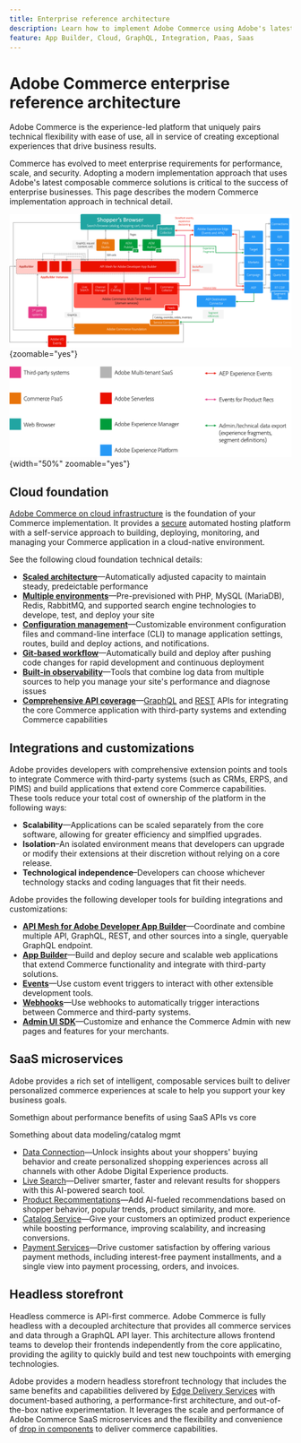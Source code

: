 ```yaml
---
title: Enterprise reference architecture
description: Learn how to implement Adobe Commerce using Adobe's latest compasable commerce technology.
feature: App Builder, Cloud, GraphQL, Integration, Paas, Saas
---
```


# Adobe Commerce enterprise reference architecture

Adobe Commerce is the experience-led platform that uniquely pairs technical flexibility with ease of use, all in service of creating exceptional experiences that drive business results.

Commerce has evolved to meet enterprise requirements for performance, scale, and security. Adopting a modern implementation approach that uses Adobe's latest composable commerce solutions is critical to the success of enterprise businesses. This page describes the modern Commerce implementation approach in technical detail.

![Architectural diagram showing how Adobe Commerce connects to Experience Cloud solutions](../../assets/playbooks/commerce-architecture.png){zoomable="yes"}

![Legend for architectural diagram](../../assets/playbooks/commerce-architecture-legend.png){width="50%" zoomable="yes"}

## Cloud foundation

[Adobe Commerce on cloud infrastructure](https://experienceleague.adobe.com/en/docs/commerce-cloud-service/user-guide/overview) is the foundation of your Commerce implementation. It provides a [secure](../../security-and-compliance/shared-responsibility.md) automated hosting platform with a self-service approach to building, deploying, monitoring, and managing your Commerce application in a cloud-native environment.

See the following cloud foundation technical details:

- [**Scaled architecture**](https://experienceleague.adobe.com/en/docs/commerce-cloud-service/user-guide/architecture/scaled-architecture)—Automatically adjusted capacity to maintain steady, predeictable performance
- [**Multiple environments**](https://experienceleague.adobe.com/en/docs/commerce-cloud-service/user-guide/architecture/pro-architecture)—Pre-previsioned with PHP, MySQL (MariaDB), Redis, RabbitMQ, and supported search engine technologies to develope, test, and deploy your site
- [**Configuration management**](https://experienceleague.adobe.com/en/docs/commerce-cloud-service/user-guide/configure/overview)—Customizable environment configuration files and command-line interface (CLI) to manage application settings, routes, build and deploy actions, and notifications.
- [**Git-based workflow**](https://experienceleague.adobe.com/en/docs/commerce-cloud-service/user-guide/architecture/pro-develop-deploy-workflow)—Automatically build and deploy after pushing code changes for rapid development and continuous deployment
- [**Built-in observability**](https://experienceleague.adobe.com/en/docs/commerce-cloud-service/user-guide/monitor/performance)—Tools that combine log data from multiple sources to help you manage your site's performance and diagnose issues
- [**Comprehensive API coverage**](https://developer.adobe.com/commerce/webapi/get-started/)—[GraphQL](https://developer.adobe.com/commerce/webapi/graphql/) and [REST](https://developer.adobe.com/commerce/webapi/rest) APIs for integrating the core Commerce application with third-party systems and extending Commerce capabilities

## Integrations and customizations

Adobe provides developers with comprehensive extension points and tools to integrate Commerce with third-party systems (such as CRMs, ERPS, and PIMS) and build applications that extend core Commerce capabilities. These tools reduce your total cost of ownership of the platform in the following ways:

- **Scalability**—Applications can be scaled separately from the core software, allowing for greater efficiency and simplfied upgrades.
- **Isolation**–An isolated environment means that developers can upgrade or modify their extensions at their discretion without relying on a core release.
- **Technological independence**–Developers can choose whichever technology stacks and coding languages that fit their needs.

Adobe provides the following developer tools for building integrations and customizations:

- [**API Mesh for Adobe Developer App Builder**](https://developer.adobe.com/graphql-mesh-gateway/)—Coordinate and combine multiple API, GraphQL, REST, and other sources into a single, queryable GraphQL endpoint.
- [**App Builder**](https://developer.adobe.com/app-builder/docs/overview/)—Build and deploy secure and scalable web applications that extend Commerce functionality and integrate with third-party solutions.
- [**Events**](https://developer.adobe.com/commerce/extensibility/events/)—Use custom event triggers to interact with other extensible development tools.
- [**Webhooks**](https://developer.adobe.com/commerce/extensibility/webhooks/)—Use webhooks to automatically trigger interactions between Commerce and third-party systems.
- [**Admin UI SDK**](https://developer.adobe.com/commerce/extensibility/admin-ui-sdk/)—Customize and enhance the Commerce Admin with new pages and features for your merchants.

## SaaS microservices

Adobe provides a rich set of intelligent, composable services built to deliver personalized commerce experiences at scale to help you support your key business goals.

Somethign about performance benefits of using SaaS APIs vs core

Something about data modeling/catalog mgmt

- [Data Connection](https://experienceleague.adobe.com/en/docs/commerce-merchant-services/data-connection/overview)—Unlock insights about your shoppers' buying behavior and create personalized shopping experiences across all channels with other Adobe Digital Experience products.
- [Live Search](https://experienceleague.adobe.com/en/docs/commerce-merchant-services/live-search/overview)—Deliver smarter, faster and relevant results for shoppers with this AI-powered search tool.
- [Product Recommentations](https://experienceleague.adobe.com/en/docs/commerce-merchant-services/product-recommendations/overview)—Add AI-fueled recommendations based on shopper behavior, popular trends, product similarity, and more.
- [Catalog Service](https://experienceleague.adobe.com/en/docs/commerce-merchant-services/catalog-service/guide-overview)—Give your customers an optimized product experience while boosting performance, improving scalability, and increasing conversions.
- [Payment Services](https://experienceleague.adobe.com/en/docs/commerce-merchant-services/payment-services/guide-overview)—Drive customer satisfaction by offering various payment methods, including interest-free payment installments, and a single view into payment processing, orders, and invoices.

## Headless storefront

Headless commerce is API-first commerce. Adobe Commerce is fully headless with a decoupled architecture that provides all commerce services and data through a GraphQL API layer. This architecture allows frontend teams to develop their frontends independently from the core applicatino, providing the agility to quickly build and test new touchpoints with emerging technologies.

Adobe provides a modern headless storefront technology that includes the same benefits and capabilities delivered by [Edge Delivery Services](https://www.aem.live/home) with document-based authoring, a performance-first architecture, and out-of-the-box native experimentation. It leverages the scale and performance of Adobe Commerce SaaS microservices and the flexibility and convenience of [drop in components](https://experienceleague.adobe.com/developer/commerce/storefront/) to deliver commerce capabilities.
